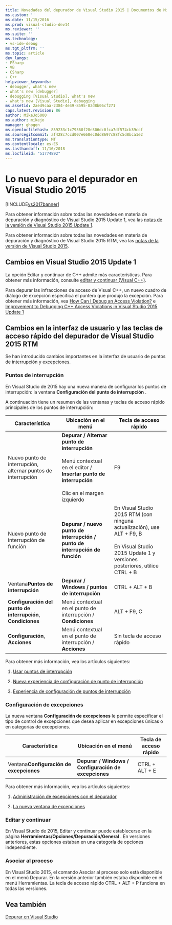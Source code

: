 ```yaml
---
title: Novedades del depurador de Visual Studio 2015 | Documentos de Microsoft
ms.custom: ''
ms.date: 11/15/2016
ms.prod: visual-studio-dev14
ms.reviewer: ''
ms.suite: ''
ms.technology:
- vs-ide-debug
ms.tgt_pltfrm: ''
ms.topic: article
dev_langs:
- FSharp
- VB
- CSharp
- C++
helpviewer_keywords:
- debugger, what's new
- what's new [debugger]
- debugging [Visual Studio], what's new
- what's new [Visual Studio], debugging
ms.assetid: 2aed9caa-2384-4e49-8595-82d8b06cf271
caps.latest.revision: 86
author: MikeJo5000
ms.author: mikejo
manager: ghogen
ms.openlocfilehash: 859233c1c79360f28e306dc0fca7df574cb39ccf
ms.sourcegitcommit: af428c7ccd007e668ec0dd8697c88fc5d8bca1e2
ms.translationtype: MT
ms.contentlocale: es-ES
ms.lasthandoff: 11/16/2018
ms.locfileid: "51774892"
---
```

# <a name="whats-new-for-the-debugger-in-visual-studio-2015"></a>Lo nuevo para el depurador en Visual Studio 2015
[!INCLUDE[vs2017banner](../includes/vs2017banner.md)]

Para obtener información sobre todas las novedades en materia de depuración y diagnóstico de Visual Studio 2015 Update 1, vea las [notas de la versión de Visual Studio 2015 Update 1](https://www.visualstudio.com/news/vs2015-update1-vs#debug).  
  
 Para obtener información sobre todas las novedades en materia de depuración y diagnóstico de Visual Studio 2015 RTM, vea las [notas de la versión de Visual Studio 2015](https://www.visualstudio.com/news/vs2015-vs#debug).  
  
## <a name="visual-studio-2015-update-1-changes"></a>Cambios en Visual Studio 2015 Update 1  
 La opción Editar y continuar de C++ admite más características. Para obtener más información, consulte [editar y continuar (Visual C++)](../debugger/edit-and-continue-visual-cpp.md).  
  
 Para depurar las infracciones de acceso de Visual C++, un nuevo cuadro de diálogo de excepción especifica el puntero que produjo la excepción. Para obtener más información, vea [How Can I Debug an Access Violation?](../debugger/how-can-i-debug-an-access-violation-q.md) e [Improvement to Debugging C++ Access Violations in Visual Studio 2015 Update 1](http://blogs.msdn.com/b/visualstudioalm/archive/2015/10/29/improvement-to-debugging-c-access-violations-in-visual-studio-2015-update-1.aspx)  
  
## <a name="visual-studio-2015-rtm-debugger-ui-and-hotkey-changes"></a>Cambios en la interfaz de usuario y las teclas de acceso rápido del depurador de Visual Studio 2015 RTM  
 Se han introducido cambios importantes en la interfaz de usuario de puntos de interrupción y excepciones.  
  
### <a name="breakpoints"></a>Puntos de interrupción  
 En Visual Studio de 2015 hay una nueva manera de configurar los puntos de interrupción: la ventana **Configuración del punto de interrupción** .  
  
 A continuación tiene un resumen de las ventanas y teclas de acceso rápido principales de los puntos de interrupción:  
  
|Característica|Ubicación en el menú|Tecla de acceso rápido|  
|-------------|-------------------|------------|  
|Nuevo punto de interrupción, alternar puntos de interrupción|**Depurar / Alternar punto de interrupción**<br /><br /> Menú contextual en el editor / **Insertar punto de interrupción**<br /><br /> Clic en el margen izquierdo|F9|  
|Nuevo punto de interrupción de función|**Depurar / nuevo punto de interrupción / punto de interrupción de función**|En Visual Studio 2015 RTM (con ninguna actualización), use ALT + F9, B<br /><br /> En Visual Studio 2015 Update 1 y versiones posteriores, utilice CTRL + B|  
|Ventana**Puntos de interrupción** |**Depurar / Windows / puntos de interrupción**|CTRL + ALT + B|  
|**Configuración del punto de interrupción**, **Condiciones**|Menú contextual en el punto de interrupción / **Condiciones**|ALT + F9, C|  
|**Configuración**, **Acciones**|Menú contextual en el punto de interrupción / **Acciones**|Sin tecla de acceso rápido|  
  
 Para obtener más información, vea los artículos siguientes:  
  
1.  [Usar puntos de interrupción](../debugger/using-breakpoints.md)  
  
2.  [Nueva experiencia de configuración de punto de interrupción](http://blogs.msdn.com/b/visualstudioalm/archive/2014/10/06/new-breakpoint-configuration-experience.aspx)  
  
3.  [Experiencia de configuración de puntos de interrupción](http://channel9.msdn.com/Events/Visual-Studio/Connect-event-2014/711)  
  
### <a name="exception-settings"></a>Configuración de excepciones  
 La nueva ventana **Configuración de excepciones** le permite especificar el tipo de control de excepciones que desea aplicar en excepciones únicas o en categorías de excepciones.  
  
|Característica|Ubicación en el menú|Tecla de acceso rápido|  
|-------------|-------------------|------------|  
|Ventana**Configuración de excepciones** |**Depurar / Windows / Configuración de excepciones**|CTRL + ALT + E|  
  
 Para obtener más información, vea los artículos siguientes:  
  
1.  [Administración de excepciones con el depurador](../debugger/managing-exceptions-with-the-debugger.md)  
  
2.  [La nueva ventana de excepciones](http://blogs.msdn.com/b/visualstudioalm/archive/2015/02/23/the-new-exception-settings-window-in-visual-studio-2015.aspx)  
  
### <a name="edit-and-continue"></a>Editar y continuar  
 En Visual Studio de 2015, Editar y continuar puede establecerse en la página **Herramientas/Opciones/Depuración/General** . En versiones anteriores, estas opciones estaban en una categoría de opciones independiente.  
  
### <a name="attach-to-process"></a>Asociar al proceso  
 En Visual Studio 2015, el comando Asociar al proceso solo está disponible en el menú Depurar. En la versión anterior también estaba disponible en el menú Herramientas. La tecla de acceso rápido CTRL + ALT + P funciona en todas las versiones.  
  
## <a name="see-also"></a>Vea también  
 [Depurar en Visual Studio](../debugger/debugging-in-visual-studio.md)



